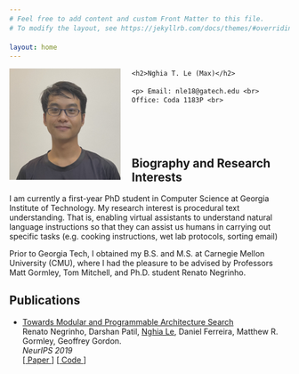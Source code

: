 ```yaml
---
# Feel free to add content and custom Front Matter to this file.
# To modify the layout, see https://jekyllrb.com/docs/themes/#overriding-theme-defaults

layout: home
---
```


<div id="container" style="padding-bottom: 50px;">
	<img src="headshot.jpg" width="200" height="200" style="padding-right: 20px; float: left;">

	<h2>Nghia T. Le (Max)</h2>

	<p> Email: nle18@gatech.edu <br>
	Office: Coda 1183P <br>
</div>

<h2>Biography and Research Interests</h2>

<p>I am currently a first-year PhD student in Computer Science at Georgia Institute of Technology.
	My research interest is procedural text understanding. That is, enabling virtual assistants
	to understand natural language instructions so that they can assist us humans in
	carrying out specific tasks (e.g. cooking instructions, wet lab protocols, sorting email)</p>

<p>Prior to Georgia Tech, I obtained my B.S. and M.S. at Carnegie Mellon University (CMU),
	where I had the pleasure to be advised by Professors Matt Gormley, Tom Mitchell,
	and Ph.D. student Renato Negrinho.
</p>

<h2>Publications</h2>

<ul>
	<li>
		<p><a href="https://proceedings.neurips.cc/paper/2019/file/4ab50afd6dcc95fcba76d0fe04295632-Paper.pdf">
				Towards Modular and Programmable Architecture Search
			</a><br>
		Renato Negrinho, Darshan Patil, <u>Nghia Le</u>, Daniel Ferreira, Matthew R. Gormley,
			Geoffrey Gordon.<br>
		<em>NeurIPS 2019</em><br>
		[<a href="https://proceedings.neurips.cc/paper/2019/file/4ab50afd6dcc95fcba76d0fe04295632-Paper.pdf">
				Paper
			</a>] [<a href="https://github.com/negrinho/deep_architect">
				Code
			</a>] </p>
	</li>
</ul>